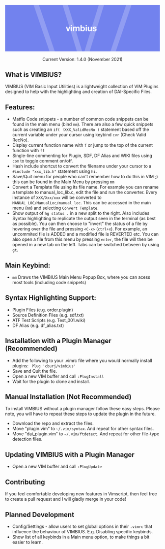 ![VIMPS Logo](VIMPS_Banner.png)

<p align="center">
    Current Version: 1.4.0 (November 2021)
</p>

## What is VIMBIUS?
VIMBIUS (VIM Basic Input Utilities) is a lightweight collection of VIM Plugins designed to help with the highlighting and creation of DAI-Specific Files.

## Features:
* Matflo Code snippets - a number of common code snippets can be found in the main menu (bind ```mm```). There are also a few quick snippets such as creating an ```if( !XXX_ValidRecNo )``` statement based off the current variable under your cursor using keybind ```cvr``` (Check Valid RecNo).
* Display current function name with ```f``` or jump to the top of the current function with ```ff```
* Single-line commenting for Plugin, SDF, DF Alias and WIKI files using ```com``` to toggle comment on/off.
* Hash include shortcut to convert the filename under your cursor to a ```#include "xxx_lib.h"``` statement using ```hi```.
* Save/Quit menu for people who can't remember how to do this in VIM ;) this can be found in the Main Menu by pressing ```mm```
* Convert a Template file using its file name. For example you can rename a template to manual_loc_lib.c, edit the file and run the converter. Every instance of ```XXX/Xxx/xxx``` will be converted to ```MANUAL_LOC/ManualLoc/manual_loc```. This can be accessed in the main menu (```mm```) and selecting ```Convert Template```.
* Show output of ```hg status .``` in a new split to the right. Also includes Syntax highlighting to replicate the output seen in the terminal (as best as possible). You can then choose to "invert" the status of a file by hovering over the file and pressing ```<C-x>``` (```ctrl+x```). For example, an uncommited file is ADDED and a modified file is REVERTED etc. You can also open a file from this menu by pressing ```enter```, the file will then be opened in a new tab on the left. Tabs can be switched between by using ```gt```.

## Main Keybind:
* ```mm``` Draws the VIMBIUS Main Menu Popup Box, where you can acess most tools (including code snippets)

## Syntax Highlighting Support:
* Plugin Files (e.g. order.plugin)
* Source Definition Files (e.g. sdf.txt)
* ATF Test Scripts (e.g. Test_001.wiki)
* DF Alias (e.g. df_alias.txt)

## Installation with a Plugin Manager (Recommended)
* Add the following to your .vimrc file where you would normally install plugins: ``` Plug 'cburj/vimbius'```
* Save and Quit the file.
* Open a new VIM buffer and call ```:PlugInstall```
* Wait for the plugin to clone and install.

## Manual Installation (Not Recommended)
To install VIMBIUS without a plugin manager follow these easy steps. Please note, you will have to repeat these steps to update the plugin in the future.
* Download the repo and extract the files.
* Move "plugin.vim" to ```~/.vim/syntax```. And repeat for other syntax files.
* Move "dai_plugin.vim" to ```~/.vim/ftdetect```. And repeat for other file-type detection files.

## Updating VIMBIUS with a Plugin Manager
* Open a new VIM buffer and call ```:PlugUpdate```

## Contributing
If you feel comfortable developing new features in Vimscript, then feel free to create a pull request and I will gladly merge in your code!

## Planned Development
* Config/Settings - allow users to set global options in their ```.vimrc``` that influence the behaviour of VIMBIUS. E.g. Disabling specific keybinds.
* Show list of all keybinds in a Main menu option, to make things a bit easier to learn.
